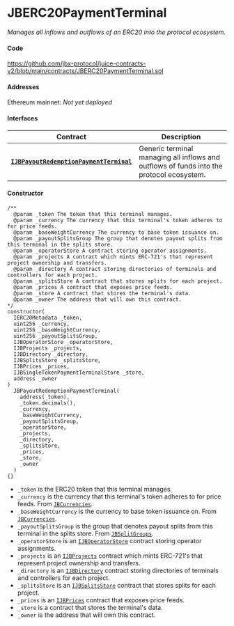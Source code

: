 # JBERC20PaymentTerminal

_Manages all inflows and outflows of an ERC20 into the protocol ecosystem._

#### Code

https://github.com/jbx-protocol/juice-contracts-v2/blob/main/contracts/JBERC20PaymentTerminal.sol

#### Addresses

Ethereum mainnet: _Not yet deployed_

#### Interfaces

| Contract                                             | Description                                                                                                                              |
| ------------------------------------------------ | ---------------------------------------------------------------------------------------------------------------------------------------- |
| [**`IJBPayoutRedemptionPaymentTerminal`**](/dev/api/v3/interfaces/ijbpayoutredemptionpaymentterminal.md) | Generic terminal managing all inflows and outflows of funds into the protocol ecosystem. |

#### Constructor

```
/**
  @param _token The token that this terminal manages.
  @param _currency The currency that this terminal's token adheres to for price feeds.
  @param _baseWeightCurrency The currency to base token issuance on.
  @param _payoutSplitsGroup The group that denotes payout splits from this terminal in the splits store.
  @param _operatorStore A contract storing operator assignments.
  @param _projects A contract which mints ERC-721's that represent project ownership and transfers.
  @param _directory A contract storing directories of terminals and controllers for each project.
  @param _splitsStore A contract that stores splits for each project.
  @param _prices A contract that exposes price feeds.
  @param _store A contract that stores the terminal's data.
  @param _owner The address that will own this contract.
*/
constructor(
  IERC20Metadata _token,
  uint256 _currency,
  uint256 _baseWeightCurrency,
  uint256 _payoutSplitsGroup,
  IJBOperatorStore _operatorStore,
  IJBProjects _projects,
  IJBDirectory _directory,
  IJBSplitsStore _splitsStore,
  IJBPrices _prices,
  IJBSingleTokenPaymentTerminalStore _store,
  address _owner
)
  JBPayoutRedemptionPaymentTerminal(
    address(_token),
    _token.decimals(),
    _currency,
    _baseWeightCurrency,
    _payoutSplitsGroup,
    _operatorStore,
    _projects,
    _directory,
    _splitsStore,
    _prices,
    _store,
    _owner
  )
{}
```

* `_token` is the ERC20 token that this terminal manages.
* `_currency` is the currency that this terminal's token adheres to for price feeds. From [`JBCurrencies`](/dev/api/v3/libraries/jbcurrencies.md).
* `_baseWeightCurrency` is the currency to base token issuance on. From [`JBCurrencies`](/dev/api/v3/libraries/jbcurrencies.md).
* `_payoutSplitsGroup` is the group that denotes payout splits from this terminal in the splits store. From [`JBSplitGroups`](/dev/api/v3/libraries/jbsplitsgroups.md).
* `_operatorStore` is an [`IJBOperatorStore`](/dev/api/v3/interfaces/ijboperatorstore.md) contract storing operator assignments.
* `_projects` is an [`IJBProjects`](/dev/api/v3/interfaces/ijbprojects.md) contract which mints ERC-721's that represent project ownership and transfers.
* `_directory` is an [`IJBDirectory`](/dev/api/v3/interfaces/ijbdirectory.md) contract storing directories of terminals and controllers for each project.
* `_splitsStore` is an [`IJBSplitsStore`](/dev/api/v3/interfaces/ijbsplitsstore/) contract that stores splits for each project.
* `_prices` is an [`IJBPrices`](/dev/api/v3/interfaces/ijbprices.md) contract that exposes price feeds.
* `_store` is a contract that stores the terminal's data.
* `_owner` is the address that will own this contract.
